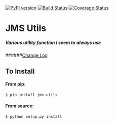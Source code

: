 [![PyPI version](https://badge.fury.io/py/jms-utils.svg)](http://badge.fury.io/py/jms-utils) [![Build Status](https://travis-ci.org/JohnyMoSwag/jms-utils.svg?branch=master)](https://travis-ci.org/JohnyMoSwag/batch-engine) [![Coverage Status](https://coveralls.io/repos/JohnyMoSwag/jms-utils/badge.png?branch=master)](https://coveralls.io/r/JohnyMoSwag/jms-utils?branch=master)

# JMS Utils
##### Various utility function I seem to always use

######[Change Log](https://github.com/JohnyMoSwag/jms-utils/blob/master/changelog.txt "Change Log")

## To Install

#### From pip:

    $ pip install jms-utils

#### From source:

    $ python setup.py install

